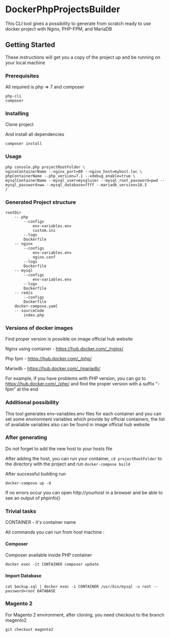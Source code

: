 # DockerPhpProjectsBuilder

This CLI tool gives a possibility to generate from scratch ready to use docker project with 
Nginx, PHP-FPM, and MariaDB 

## Getting Started

These instructions will get you a copy of the project up and be running on your local machine 

### Prerequisites

All required is php => 7 and composer

```
php-cli 
composer
```

### Installing


Clone project 



And install all dependencies

```
composer install
```

### Usage

```
php console.php projectRootFolder \
nginxContainerName --nginx_port=80 --nginx_host=myhost.loc \
phpContainerName --php_version=7.1 --xdebug_enable=true \
mysqlContainerName --mysql_user=mysqluser --mysql_root_password=pwd --mysql_password=ww --mysql_database=ffff --mariadb_version=10.3
/
```


### Generated Project structure

```
rootDir
    -- php
        --configs
            env-variables.env
            custom.ini
        --logs
        Dockerfile
    -- nginx
        --configs
            env-variables.env
            nginx.conf
        --logs
        Dockerfile
    -- mysql
        --configs
            env-variables.env
        --logs
        Dockerfile
    -- redis
        --configs
        Dockerfile
    docker-compose.yaml
    -- sourceCode
        index.php
```


### Versions of docker images 

Find proper version is possible on image official hub website

Nginx using container - https://hub.docker.com/_/nginx/

Php fpm - https://hub.docker.com/_/php/

Mariadb - https://hub.docker.com/_/mariadb/

For example, if you have problems with PHP version,
you can go to https://hub.docker.com/_/php/ and find the proper version 
with a suffix "-fpm" at the end


### Additional possibility

This tool generates env-variables.env files for each container and you can set some 
environment variables which provide by official containers, the list of available variables also can be found 
in image official hub website

### After generating

Do not forget to add the new host to your hosts file 

After adding the host, you can run your container,
            ``cd projectRootFolder`` to the directory with the project
           and run ``docker-compose build``
           
After successful building run 

``docker-compose up -d``
 
If no errors occur you can open http://yourhost in a browser
            and be able to see an output of phpinfo()
            
### Trivial tasks
CONTAINER - it's container name 

All commands you can run from host machine :
#### Composer
Composer available inside PHP container

``docker exec -it CONTAINER composer update``

#### Import Database

``cat backup.sql | docker exec -i CONTAINER /usr/bin/mysql -u root --password=root DATABASE``

### Magento 2

For Magento 2 environment, after cloning, you need checkout to the branch magento2

``git checkout magento2 ``


